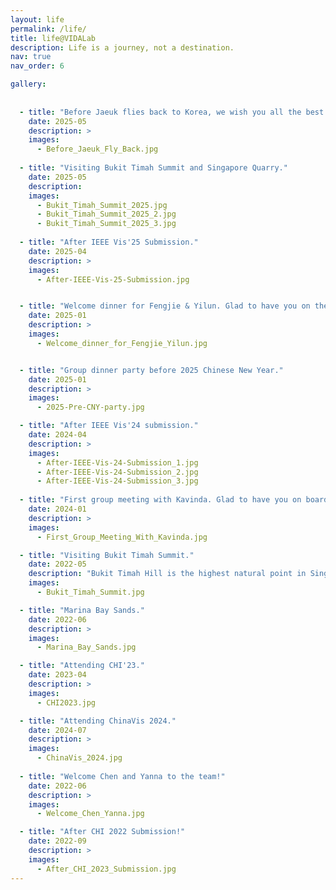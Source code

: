 ```yaml
---
layout: life
permalink: /life/
title: life@VIDALab
description: Life is a journey, not a destination.
nav: true
nav_order: 6

gallery:
  
    
  - title: "Before Jaeuk flies back to Korea, we wish you all the best!"
    date: 2025-05
    description: >
    images:
      - Before_Jaeuk_Fly_Back.jpg
      
  - title: "Visiting Bukit Timah Summit and Singapore Quarry."
    date: 2025-05
    description:
    images:
      - Bukit_Timah_Summit_2025.jpg
      - Bukit_Timah_Summit_2025_2.jpg
      - Bukit_Timah_Summit_2025_3.jpg
      
  - title: "After IEEE Vis'25 Submission."
    date: 2025-04
    description: >
    images:
      - After-IEEE-Vis-25-Submission.jpg


  - title: "Welcome dinner for Fengjie & Yilun. Glad to have you on the team!"
    date: 2025-01
    description: >
    images:
      - Welcome_dinner_for_Fengjie_Yilun.jpg


  - title: "Group dinner party before 2025 Chinese New Year."
    date: 2025-01
    description: >
    images:
      - 2025-Pre-CNY-party.jpg

  - title: "After IEEE Vis'24 submission."
    date: 2024-04
    description: >
    images:
      - After-IEEE-Vis-24-Submission_1.jpg
      - After-IEEE-Vis-24-Submission_2.jpg
      - After-IEEE-Vis-24-Submission_3.jpg
      
  - title: "First group meeting with Kavinda. Glad to have you on board!"
    date: 2024-01
    description: >
    images:
      - First_Group_Meeting_With_Kavinda.jpg

  - title: "Visiting Bukit Timah Summit."
    date: 2022-05
    description: "Bukit Timah Hill is the highest natural point in Singapore."
    images:
      - Bukit_Timah_Summit.jpg

  - title: "Marina Bay Sands."
    date: 2022-06
    description: >
    images:
      - Marina_Bay_Sands.jpg

  - title: "Attending CHI'23."
    date: 2023-04
    description: >
    images:
      - CHI2023.jpg

  - title: "Attending ChinaVis 2024."
    date: 2024-07
    description: >
    images:
      - ChinaVis_2024.jpg
      
  - title: "Welcome Chen and Yanna to the team!"
    date: 2022-06
    description: >
    images:
      - Welcome_Chen_Yanna.jpg

  - title: "After CHI 2022 Submission!"
    date: 2022-09
    description: >
    images:
      - After_CHI_2023_Submission.jpg
---
```

